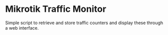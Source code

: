 # Mikrotik Traffic Monitor

Simple script to retrieve and store traffic counters and display these through a web interface.


